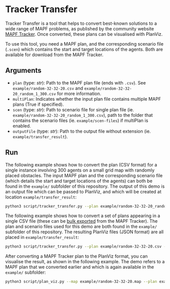 # Tracker Transfer
Tracker Transfer is a tool that helps to convert best-known solutions to a wide range of MAPF problems, as published by the community website [MAPF Tracker](http://tracker.pathfinding.ai/). Once converted, these plans can be visualised with PlanViz. 

To use this tool, you need a MAPF plan, and the corresponding scenario file (`.scen`) which contains the start and target locations of the agents. Both are available for download from the MAPF Tracker.

## Arguments
- `plan` (type: *str*): Path to the MAPF plan file (ends with `.csv`). See `example/random-32-32-20.csv` and `example/random-32-32-20_random_1_300.csv` for more information.
- `multiPlan`: Indicates whether the input plan file contains multiple MAPF plans (True if specified).
- `scen` (type: *str*): Path to scenario file for single plan file (ie. `example/random-32-32-20_random_1_300.csv`), path to the folder that contains the scenario files (ie. `example/scen-files`) if multiPlan is enabled.
- `outputFile` (type: *str*): Path to the output file without extension (ie. `example/transfer_result`).

## Run
The following example shows how to convert the plan (CSV format) for a single instance involving 300 agents on a small grid map with randomly placed obstacles. The input MAPF plan and the corresponding scenario file (which details the start and target locations of the agents) can both be found in the `example/` subfolder of this repository. The output of this demo is an output file which can be passed to PlanViz, and which will be created at location `example/transfer_result`: 
```bash
python3 script/tracker_transfer.py --plan example/random-32-32-20_random_1_300.csv --scen example/random-32-32-20-random-1.scen --outputFile example/transfer_result
```

The following example shows how to convert a set of plans appearing in a single CSV file (these can be [bulk exported](http://tracker.pathfinding.ai/results/) from the MAPF Tracker). The plan and scenario files used for this demo are both found in the `example/` subfolder of this repository. The resulting PlanViz files (JSON format) are all placed in `example/transfer_result`:
```bash
python3 script/tracker_transfer.py --plan example/random-32-32-20.csv --scen example/scen-files --outputFile example/transfer_result --multiPlan
```

After converting a MAPF Tracker plan to the PlanViz format, you can visualise the result, as shown in the following example. The demo refers to a MAPF plan that we converted earlier and which is again available in the `example/` subfolder:
```bash
python3 script/plan_viz.py --map example/random-32-32-20.map --plan example/mapf_plan_example.json --grid --aid --static --ca
```

